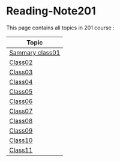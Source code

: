 # Reading-Note201
This page contains all topics in 201 course :

Topic | 
---------|
[Sammary class01](https://yaqeen-stak.github.io/Reading-Note201/class01) |
[Class02](https://yaqeen-stak.github.io/Reading-Note201/class-02) |
[Class03](https://yaqeen-stak.github.io/Reading-Note201/class-03) |
[Class04](https://yaqeen-stak.github.io/Reading-Note201/class-04) |
[Class05](https://yaqeen-stak.github.io/Reading-Note201/class05) |
[Class06](https://yaqeen-stak.github.io/Reading-Note201/Class06)|
[Class07](https://yaqeen-stak.github.io/Reading-Note201/Class07) |
[Class08](https://yaqeen-stak.github.io/Reading-Note201/class08) |
[Class09](https://yaqeen-stak.github.io/Reading-Note201/Class09) |
[Class10](https://yaqeen-stak.github.io/Reading-Note201/Class10) |
[Class11](https://yaqeen-stak.github.io/Reading-Note201/Class11) |
